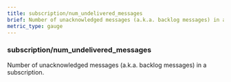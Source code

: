 ```yaml
---
title: subscription/num_undelivered_messages
brief: Number of unacknowledged messages (a.k.a. backlog messages) in a subscription.
metric_type: gauge
---
```

### subscription/num_undelivered_messages

Number of unacknowledged messages (a.k.a. backlog messages) in a subscription.